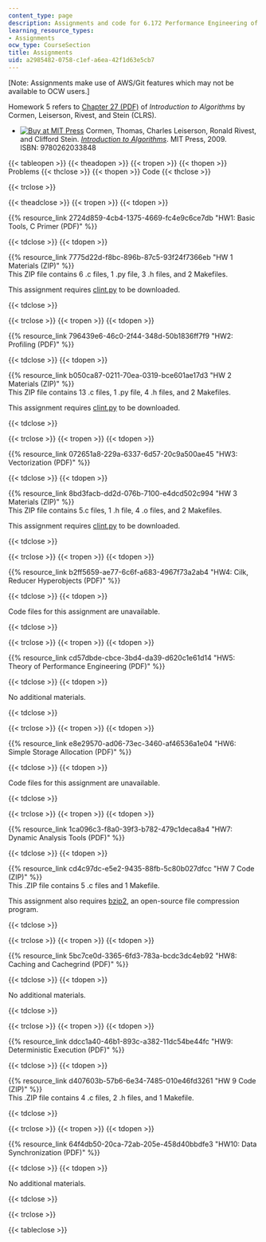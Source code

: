 ```yaml
---
content_type: page
description: Assignments and code for 6.172 Performance Engineering of Software Systems.
learning_resource_types:
- Assignments
ocw_type: CourseSection
title: Assignments
uid: a2985482-0758-c1ef-a6ea-42f1d63e5cb7
---
```


\[Note: Assignments make use of AWS/Git features which may not be available to OCW users.\]

Homework 5 refers to [Chapter 27 (PDF)](http://mitp-content-server.mit.edu:18180/books/content/sectbyfn?collid=books_pres_0&id=8030&fn=0262533057chap27.pdf) of _Introduction to Algorithms_ by Cormen, Leiserson, Rivest, and Stein (CLRS).

*   [![Buy at MIT Press](/images/mp_logo.gif)](https://mitpress.mit.edu/9780262033848) Cormen, Thomas, Charles Leiserson, Ronald Rivest, and Clifford Stein. _[Introduction to Algorithms](http://mitpress.mit.edu/books/introduction-algorithms-third-edition)_. MIT Press, 2009. ISBN: 9780262033848

{{< tableopen >}}
{{< theadopen >}}
{{< tropen >}}
{{< thopen >}}
Problems
{{< thclose >}}
{{< thopen >}}
Code
{{< thclose >}}

{{< trclose >}}

{{< theadclose >}}
{{< tropen >}}
{{< tdopen >}}


{{% resource_link 2724d859-4cb4-1375-4669-fc4e9c6ce7db "HW1: Basic Tools, C Primer (PDF)" %}}


{{< tdclose >}}
{{< tdopen >}}


{{% resource_link 7775d22d-f8bc-896b-87c5-93f24f7366eb "HW 1 Materials (ZIP)" %}}  
This ZIP file contains 6 .c files, 1 .py file, 3 .h files, and 2 Makefiles.

This assignment requires [clint.py](https://github.com/sillycross/Leiserchess---MIT-6.172-Fall16-Final-Project/blob/master/clint.py) to be downloaded.


{{< tdclose >}}

{{< trclose >}}
{{< tropen >}}
{{< tdopen >}}


{{% resource_link 796439e6-46c0-2f44-348d-50b1836ff7f9 "HW2: Profiling (PDF)" %}}


{{< tdclose >}}
{{< tdopen >}}


{{% resource_link b050ca87-0211-70ea-0319-bce601ae17d3 "HW 2 Materials (ZIP)" %}}  
This ZIP file contains 13 .c files, 1 .py file, 4 .h files, and 2 Makefiles.

This assignment requires [clint.py](https://github.com/sillycross/Leiserchess---MIT-6.172-Fall16-Final-Project/blob/master/clint.py) to be downloaded.


{{< tdclose >}}

{{< trclose >}}
{{< tropen >}}
{{< tdopen >}}


{{% resource_link 072651a8-229a-6337-6d57-20c9a500ae45 "HW3: Vectorization (PDF)" %}}


{{< tdclose >}}
{{< tdopen >}}


{{% resource_link 8bd3facb-dd2d-076b-7100-e4dcd502c994 "HW 3 Materials (ZIP)" %}}  
This ZIP file contains 5.c files, 1 .h file, 4 .o files, and 2 Makefiles.

This assignment requires [clint.py](https://github.com/sillycross/Leiserchess---MIT-6.172-Fall16-Final-Project/blob/master/clint.py) to be downloaded.


{{< tdclose >}}

{{< trclose >}}
{{< tropen >}}
{{< tdopen >}}


{{% resource_link b2ff5659-ae77-6c6f-a683-4967f73a2ab4 "HW4: Cilk, Reducer Hyperobjects (PDF)" %}}


{{< tdclose >}}
{{< tdopen >}}


Code files for this assignment are unavailable.


{{< tdclose >}}

{{< trclose >}}
{{< tropen >}}
{{< tdopen >}}


{{% resource_link cd57dbde-cbce-3bd4-da39-d620c1e61d14 "HW5: Theory of Performance Engineering (PDF)" %}}


{{< tdclose >}}
{{< tdopen >}}


No additional materials.


{{< tdclose >}}

{{< trclose >}}
{{< tropen >}}
{{< tdopen >}}


{{% resource_link e8e29570-ad06-73ec-3460-af46536a1e04 "HW6: Simple Storage Allocation (PDF)" %}}


{{< tdclose >}}
{{< tdopen >}}


Code files for this assignment are unavailable.


{{< tdclose >}}

{{< trclose >}}
{{< tropen >}}
{{< tdopen >}}


{{% resource_link 1ca096c3-f8a0-39f3-b782-479c1deca8a4 "HW7: Dynamic Analysis Tools (PDF)" %}}


{{< tdclose >}}
{{< tdopen >}}


{{% resource_link cd4c97dc-e5e2-9435-88fb-5c80b027dfcc "HW 7 Code (ZIP)" %}}   
This .ZIP file contains 5 .c files and 1 Makefile. 

This assignment also requires [bzip2](https://sourceforge.net/projects/bzip2/), an open-source file compression program.


{{< tdclose >}}

{{< trclose >}}
{{< tropen >}}
{{< tdopen >}}


{{% resource_link 5bc7ce0d-3365-6fd3-783a-bcdc3dc4eb92 "HW8: Caching and Cachegrind (PDF)" %}}


{{< tdclose >}}
{{< tdopen >}}


No additional materials.


{{< tdclose >}}

{{< trclose >}}
{{< tropen >}}
{{< tdopen >}}


{{% resource_link ddcc1a40-46b1-893c-a382-11dc54be44fc "HW9: Deterministic Execution (PDF)" %}}


{{< tdclose >}}
{{< tdopen >}}


{{% resource_link d407603b-57b6-6e34-7485-010e46fd3261 "HW 9 Code (ZIP)" %}}  
This .ZIP file contains 4 .c files, 2 .h files, and 1 Makefile.


{{< tdclose >}}

{{< trclose >}}
{{< tropen >}}
{{< tdopen >}}


{{% resource_link 64f4db50-20ca-72ab-205e-458d40bbdfe3 "HW10: Data Synchronization (PDF)" %}}


{{< tdclose >}}
{{< tdopen >}}


No additional materials.


{{< tdclose >}}

{{< trclose >}}

{{< tableclose >}}